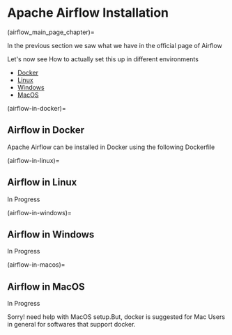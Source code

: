 # Apache Airflow Installation
(airflow_main_page_chapter)=

In the previous section we saw what we have in the official page of Airflow

Let's now see How to actually set this up in different environments

- [Docker](airflow-in-docker)
- [Linux](airflow-in-linux)
- [Windows](airflow-in-windows)
- [MacOS](airflow-in-macos)

(airflow-in-docker)=
## Airflow in Docker

Apache Airflow can be installed in Docker using the following Dockerfile

(airflow-in-linux)=
## Airflow in Linux

In Progress

(airflow-in-windows)=
## Airflow in Windows

In Progress

(airflow-in-macos)=
## Airflow in MacOS

In Progress

Sorry! need help with MacOS setup.But, docker is suggested for Mac Users in general for softwares that support docker.
